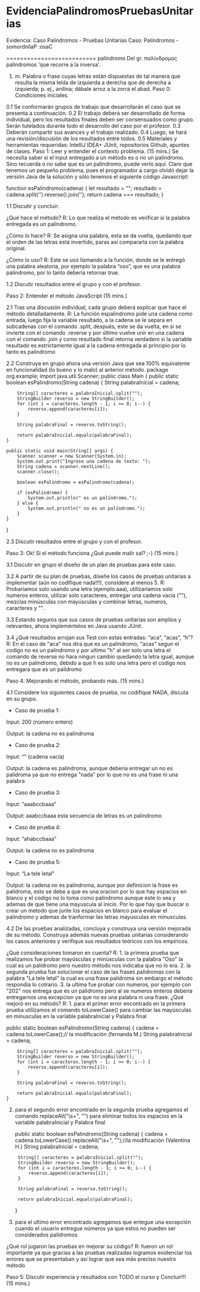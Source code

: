 # EvidenciaPalindromosPruebasUnitarias
Evidencia: Caso Palíndromos - Pruebas Unitarias
Caso: Palíndromos - somordnílaP :osaC

==========================
palíndromo
Del gr. παλίνδρομος palíndromos 'que recorre a la inversa'.

1. m. Palabra o frase cuyas letras están dispuestas de tal manera que resulta la misma leída de izquierda a derecha que de derecha a izquierda; p. ej., anilina; dábale arroz a la zorra el abad.
Paso 0: Condiciones iniciales.

0.1 Se conformarán grupos de trabajo que desarrollarán el caso que se presenta a continuación.
0.2 El trabajo deberá ser desarrollado de forma individual, pero los resultados finales deben ser consensuados como grupo.
Serán tutelados durante todo el desarrollo del caso por el profesor.
0.3 Deberán compartir sus avances y el trabajo realizado.
0.4 Luego, se hará una revisión/discusión de los resultados entre todos.
0.5 Materiales y herramientas requeridas: IntelliJ IDEA+ JUnit, repositorios Github, apuntes de clases.
Paso 1: Leer y entender el contexto problema. (15 mins.)
Se necesita saber si el input entregado a un método es o no un palíndromo. Sino recuerda o no sabe que es un palíndromo, puede verlo aquí.
Claro que tenemos un pequeño problema, pues el programador a cargo olvidó dejar la versión Java de la solución y sólo tenemos el siguiente código Javascript:

function esPalindromo(cadena) {
let resultado = "";
resultado = cadena.split('').reverse().join('');
return cadena === resultado;
}

1.1 Discutir y concluir:

¿Qué hace el método?
R: Lo que realiza el método es verificar si la palabra entregada es un palíndromo. 

¿Cómo lo hace?
R: Se asigna una palabra, esta se da vuelta, quedando que el orden de las letras está invertido, paras así compararla con la palabra original.

¿Cómo lo uso?
R: Este se usó llamando a la función, donde se le entregó una palabra aleatoria, por ejemplo la palabra “oso”, que es una palabra palíndromo, por lo tanto debería retornar true.

1.2 Discutir resultados entre el grupo y con el profesor.

Paso 2: Entender el método JavaScript (15 mins.)

2.1 Tras una discusión individual, cada grupo deberá explicar que hace el método detalladamente.
R: La función espalindromo pide una cadena como entrada, luego fija la variable resultado, a la cadena se le separa en subcadenas con el comando .split, después, este se da vuelta, en si se invierte con el comando .reverse y por último  vuelve unir en una cadena con el comando .join y como resultado final retorna verdadero si la variable resultado es estrictamente igual a la cadena entregada al principio por lo tanto es palindromo 


2.2 Construya en grupo ahora una versión Java que sea 100% equivalente en funcionalidad (lo bueno y lo malo) al anterior método.
package org.example;
import java.util.Scanner;
public class Main {
    public static boolean esPalindromo(String cadena) {
        String palabraInicial = cadena;

        String[] caracteres = palabraInicial.split("");
        StringBuilder reverso = new StringBuilder();
        for (int i = caracteres.length - 1; i >= 0; i--) {
            reverso.append(caracteres[i]);
        }

        String palabraFinal = reverso.toString();

        return palabraInicial.equals(palabraFinal);
    }

    public static void main(String[] args) {
        Scanner scanner = new Scanner(System.in);
        System.out.print("Ingrese una cadena de texto: ");
        String cadena = scanner.nextLine();
        scanner.close();

        boolean esPalindromo = esPalindromo(cadena);

        if (esPalindromo) {
            System.out.println(" es un palíndromo.");
        } else {
            System.out.println(" no es un palíndromo.");
        }
    }
}

2.3 Discutir resultados entre el grupo y con el profesor.

Paso 3: Ok! Si el método funciona ¿Qué puede malir sal? ;-) (15 mins.)

3.1 Discutir en grupo el diseño de un plan de pruebas para este caso.

3.2 A partir de su plan de pruebas, diseñe los casos de pruebas unitarias a implementar (aún no codifique nada!!!), considere al menos 5.
R: Probariamos solo usando una letra (ejemplo:aaa), utilizariamos solo numeros enteros, utilizar solo caracteres, entregar una cadena vacia (""), mezclas minúsculas con mayúsculas y combinar letras, numeros, caracteres y "".

3.3 Estando seguros que sus casos de pruebas unitarias son amplios y relevantes, ahora impleméntelos en Java usando JUnit.

3.4 ¿Qué resultados arrojan sus Test con estas entradas: “aca”, “acas”, “h”?
R: En el caso de "aca" nos dira que es un palindromo, "acas" segun el codigo no es un palindromo y por ultimo "h" al ser solo una letra el comando de reverse no hara ningun cambio quedando la letra igual, aunque no es un palíndromo, debido a que h es solo una letra pero el codigo nos entregara que es un palídromo

Paso 4: Mejorando el método, probando más. (15 mins.)

4.1 Considere los siguientes casos de prueba, no codifique NADA, discuta en su grupo.

- Caso de prueba 1:

Input: 200 (número entero)

Output: la cadena no es palindroma
- Caso de prueba 2:

Input: “” (cadena vacía)

Output: la cadena es palindroma, aunque deberia entregar un no es palidroma ya que no entrega "nada" por lo que no es una frase ni una palabra

- Caso de prueba 3:

Input: “aaabccbaaa”

Output: aaabccbaaa esta secuencia de letras es un palindromo

- Caso de prueba 4:

Input: “ahabccbaaa”

Output: la cadena no es palindroma

- Caso de prueba 5:

Input: “La tele letal”

Output: la cadena no es palindroma, aunque por definicion la frase es palidroma, esto se debe a que es una oracion por lo que hay espacios en blanco y el codigo no lo toma como palindromo aunque este lo sea y ademas de que tiene una mayuscula al inicio. Por lo que hay que buscar o crear un metodo que junte los espacios en blanco para evaluar el palindromo y ademas de tranformar las letras mayusculas en minusculas.

4.2 De las pruebas analizadas, concluya y construya una versión mejorada de su método. Construya además nuevas pruebas unitarias considerando los casos anteriores y verifique sus resultados teóricos con los empíricos.

¿Qué consideraciones tomaron en cuenta?
R: 1. la primera prueba que realizamos fue probar mayúsculas y minúsculas con la palabra "Oso" la cual es un palídromo pero nuestro método nos indicaba que no lo era.
2. la segunda prueba fue solucionar el caso de las frases palidromas con la palabra "La tele letal" la cual es una frase palídroma sin embargo el método respondia lo cotrario.
3. la ultima fue probar con numeros, por ejemplo con "202" nos entrega que es un palidromo pero al se numeros enteros deberia entregarnos una excepcion ya que no es una palabra ni una frase.
¿Qué mejoró en su método?
R: 1. para el primer error encontrado en la primera prueba utilizamos el comando toLowerCase() para cambiar las mayúsculas en minusculas en la variable palabraInicial y Palabra final

 public static boolean esPalindromo(String cadena) {
        cadena = cadena.toLowerCase();// la modificación (fernanda M.)
        String palabraInicial = cadena;

        String[] caracteres = palabraInicial.split("");
        StringBuilder reverso = new StringBuilder();
        for (int i = caracteres.length - 1; i >= 0; i--) {
            reverso.append(caracteres[i]);
        }

        String palabraFinal = reverso.toString();

        return palabraInicial.equals(palabraFinal);
    }
2. para el segundo error encontrado en la segunda prueba agregamos el comando replaceAll("\\s+", "") para eliminar todos los espacios en la variable palabraInicial y Palabra final

     public static boolean esPalindromo(String cadena) {
        cadena = cadena.toLowerCase().replaceAll("\\s+", "");//la modificación (Valentina H.)
        String palabraInicial = cadena;

        String[] caracteres = palabraInicial.split("");
        StringBuilder reverso = new StringBuilder();
        for (int i = caracteres.length - 1; i >= 0; i--) {
            reverso.append(caracteres[i]);
        }

        String palabraFinal = reverso.toString();

        return palabraInicial.equals(palabraFinal);
    }  

3. para el ultimo error encontrado agregamos que entegue una excepción cuando el usuario entregue números ya que estos no pueden ser considerados palídromos 
 
¿Qué rol jugaron las pruebas en mejorar su código?
R: fueron un rol importante ya que gracias a las pruebas realizadas logramos evidenciar los errores que se presentaban y así lograr que sea más preciso nuestro método 

Paso 5: Discutir experiencia y resultados con TODO el curso y Concluir!!! (15 mins.)
